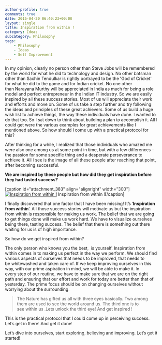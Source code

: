 ```yaml
---
author-profile: true
comments: true
date: 2015-04-20 06:40:23+00:00
layout: single
title: Inspiration from within !
category: Ideas
subcategory: Philosophy
tags:
    - Philosophy
    - Ideas
    - Self Improvement
---
```


In my opinion, clearly no person other than Steve Jobs will be remembered by the world for what he did to technology and design. No other batsman other than Sachin Tendulkar is rightly portrayed to be the 'God of Cricket' for what he did to the game and for Indian cricket. No one other than Narayana Murthy will be appreciated in India as much for being a role model and perfect entrepreneur in the Indian IT industry. So we are easily inspired by all these success stories. Most of us will appreciate their work and efforts and move on. Some of us take a step further and try following the ideas and principles of these great achievers. Some of us build a huge wish list to achieve things, the way these individuals have done. I wanted to do that too. So I sat down to think about building a plan to accomplish it. All I could get were the various examples for great achievements like I mentioned above. So how should I come up with a practical protocol for this?

After thinking for a while, I realized that those individuals who amazed me were also one among us at some point in time, but with a few differences – the passion for some specific thing and a desperate perseverance to achieve it. All I see is the image of all these people after reaching that point, after becoming successful.

**We are inspired by these people but how did they get inspiration before they had tasted success?**

[caption id="attachment_383" align="alignright" width="300"][![Inspiration from within !](https://vickyexplored.files.wordpress.com/2015/04/power.jpg)](https://vickyexplored.files.wordpress.com/2015/04/power.jpg) Inspiration from within ![/caption]

I finally discovered that one factor that I have been missing! It’s ‘**Inspiration from within**’. All those success stories will motivate us but the inspiration from within is responsible for making us work. The belief that we are going to get things done will make us work hard. We have to visualize ourselves being there, tasting success. The belief that there is something out there waiting for us is of high importance.

So how do we get inspired from within?

The only person who knows you the best,  is yourself. Inspiration from within comes in to making us perfect in the way we perform. We should find various aspects of ourselves that needs to be improved, that needs to be whitewashed and taken care of. If we keep improving ourselves in this way, with our prime aspiration in mind, we will be able to make it. In every step of our routine, we have to make sure that we are on the right path and ensuring that our effort and work for today are better than that of yesterday. The prime focus should be on changing ourselves without worrying about the surrounding.


<blockquote>The Nature has gifted us all with three eyes basically. Two among them are used to see the world around us. The third one is to see within us .Lets unlock the third eye! And get inspired !</blockquote>


This is the practical protocol that I could come up in perceiving success. Let’s get in there! And get it done!

Let’s dive into ourselves, start exploring, believing and improving. Let’s get it started!
